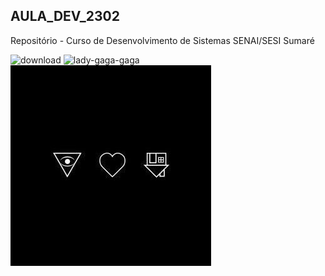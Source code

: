 ## AULA_DEV_2302

Repositório - Curso de Desenvolvimento de Sistemas SENAI/SESI Sumaré


![download](https://user-images.githubusercontent.com/125596758/220900086-7f6eac65-9d77-42ba-aa36-b21a801986a2.jpg)
![lady-gaga-gaga](https://user-images.githubusercontent.com/125596758/220901718-43042a46-6ef5-465d-b854-19fd7514cbf9.gif)
![This is an image](https://github.com/dreydrey25/AULA_DEV_2302/blob/main/687474703a2f2f706d312e6e61727669692e636f6d2f373734352f3961633032663132366636643739353466303337626134383332313632373938333139343032326672312d3332312d33323176325f30302e6a7067.jfif)
